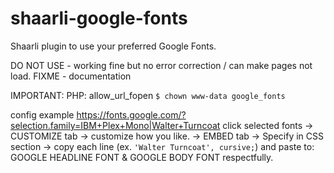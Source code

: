 # shaarli-google-fonts
Shaarli plugin to use your preferred Google Fonts.

DO NOT USE - working fine but no error correction / can make pages not load.
FIXME - documentation

IMPORTANT:
PHP: allow_url_fopen
`$ chown www-data google_fonts`

config
example https://fonts.google.com/?selection.family=IBM+Plex+Mono|Walter+Turncoat
click selected fonts -> CUSTOMIZE tab -> customize how you like. -> EMBED tab -> Specify in CSS section -> copy each line (ex. `'Walter Turncoat', cursive;`) and paste to: GOOGLE HEADLINE FONT & GOOGLE BODY FONT respectfully.
